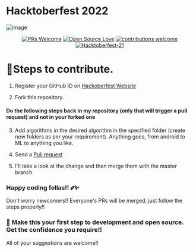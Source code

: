 # Hacktoberfest 2022

![image](https://pbs.twimg.com/profile_banners/1040669393255055360/1662652901/1500x500)
<div align="center">

[![PRs Welcome](https://img.shields.io/badge/PRs-welcome-brightgreen.svg?style=flat&logo=github)](https://github.com/puruagarwal1/hacktoberfest-2022-directory) 
[![Open Source Love](https://img.shields.io/badge/Open%20Source-%F0%9F%A4%8D-Green)](https://github.com/puruagarwal1/hacktoberfest-2022-directory) 
[![contributions welcome](https://img.shields.io/static/v1.svg?label=Contributions&message=Welcome&color=0059b3)](https://github.com/puruagarwal1/hacktoberfest-2022-directory)
[![Hacktoberfest-21](https://img.shields.io/static/v1.svg?label=Hacktoberfest-21&message=accepted&color=red)](https://github.com/puruagarwal1/hacktoberfest-2022-directory)
</div>

# 📌Steps to contribute.

1. Register your GitHub ID on [Hackoberfest Website](https://hacktoberfest.digitalocean.com/)

2. Fork this repository.

#### Do the following steps back in my repository (only that will trigger a pull request) and not in your forked one

3. Add algorithms in the desired algorithm in the specified folder (create new folders as per your requirement). Anything goes, from android to ML to anything you like.
   
4. Send a [Pull request](https://github.com/puruagarwal1/hacktoberfest-2022-directory/pulls)

5. I'll take a look at the change and then merge them with the master branch.


### Happy coding fellas!! 💕✨
Don't worry newcomers!! Everyone's PRs will be merged, just follow the steps properly!!


### 🙌 Make this your first step to development and open source. Get the confidence you require!!
All of your suggestions are welcome!!
